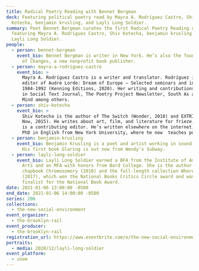 ```yaml
---
title: Radical Poetry Reading with Bennet Bergman
deck: Featuring political poetry read by Mayra A. Rodríguez Castro, Shiv
  Kotecha, benjamin krusling, and Layli Long Soldier.
summary: Poet Bennet Bergman curates the first Radical Poetry Reading of 2021,
  featuring Mayra A. Rodríguez Castro, Shiv Kotecha, benjamin krusling, and
  Layli Long Soldier.
people:
  - person: bennet-bergman
    event_bio: Bennet Bergman is writer in New York. He’s also the founding editor
      of Changes, a new nonprofit book publisher.
  - person: mayra-a-rodriguez-castro
    event_bio: >
      Mayra A. Rodríguez Castro is a writer and translator. Rodríguez is the
      editor of Audre Lorde: Dream of Europe – Selected seminars and interviews:
      1984-1992 (Kenning Editions, 2020). Her writing and contributions appear
      in Social Text Journal, The Poetry Project Newsletter, South As a State of
      Mind among others.
  - person: shiv-kotecha
    event_bio: >
      Shiv Kotecha is the author of The Switch (Wonder, 2018) and EXTRIGUE (Make
      Now, 2015). He writes about art, film, and literature for frieze, where he
      is a contributing editor. He’s written elsewhere on the internet, holds a
      PhD in English from New York University, where he now  teaches poetry. 
  - person: benjamin-krusling
    event_bio: Benjamin Krusling is a poet and artist working in sound and video.
      His first book Glaring is out now from Wendy's Subway.
  - person: layli-long-soldier
    event_bio: Layli Long Soldier earned a BFA from the Institute of American Indian
      Arts and an MFA with honors from Bard College. She is the author of the
      chapbook Chromosomory (2010) and the full-length collection Whereas
      (2017), which won the National Books Critics Circle award and was a
      finalist for the National Book Award.
date: 2021-01-06 13:00:00 -0500
end_date: 2021-01-06 14:00:00 -0500
series: 206
collections:
  - the-new-social-environment
event_organizer:
  - the-brooklyn-rail
event_producer:
  - the-brooklyn-rail
registration_url: https://www.eventbrite.com/e/the-new-social-environment-211-radical-poetry-with-bennet-bergman-tickets-133873815185
portraits:
  - media: 2020/12/layli-long-soldier
event_platform:
  - zoom
---
```


